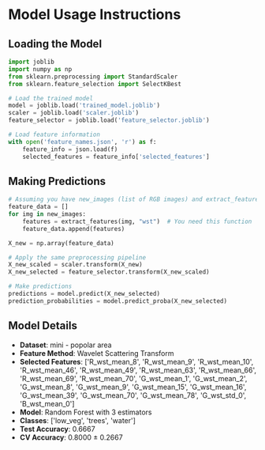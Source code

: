 # Model Usage Instructions

## Loading the Model
```python
import joblib
import numpy as np
from sklearn.preprocessing import StandardScaler
from sklearn.feature_selection import SelectKBest

# Load the trained model
model = joblib.load('trained_model.joblib')
scaler = joblib.load('scaler.joblib')
feature_selector = joblib.load('feature_selector.joblib')

# Load feature information
with open('feature_names.json', 'r') as f:
    feature_info = json.load(f)
    selected_features = feature_info['selected_features']
```

## Making Predictions
```python
# Assuming you have new_images (list of RGB images) and extract_features function
feature_data = []
for img in new_images:
    features = extract_features(img, "wst")  # You need this function
    feature_data.append(features)

X_new = np.array(feature_data)

# Apply the same preprocessing pipeline
X_new_scaled = scaler.transform(X_new)
X_new_selected = feature_selector.transform(X_new_scaled)

# Make predictions
predictions = model.predict(X_new_selected)
prediction_probabilities = model.predict_proba(X_new_selected)
```

## Model Details
- **Dataset**: mini - popolar area
- **Feature Method**: Wavelet Scattering Transform
- **Selected Features**: ['R_wst_mean_8', 'R_wst_mean_9', 'R_wst_mean_10', 'R_wst_mean_46', 'R_wst_mean_49', 'R_wst_mean_63', 'R_wst_mean_66', 'R_wst_mean_69', 'R_wst_mean_70', 'G_wst_mean_1', 'G_wst_mean_2', 'G_wst_mean_8', 'G_wst_mean_9', 'G_wst_mean_15', 'G_wst_mean_16', 'G_wst_mean_39', 'G_wst_mean_70', 'G_wst_mean_78', 'G_wst_std_0', 'B_wst_mean_0']
- **Model**: Random Forest with 3 estimators
- **Classes**: ['low_veg', 'trees', 'water']
- **Test Accuracy**: 0.6667
- **CV Accuracy**: 0.8000 ± 0.2667
